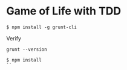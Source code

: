 # Game of Life with TDD



```
$ npm install -g grunt-cli
```

Verify

```
grunt --version
```

```
$ npm install
``

